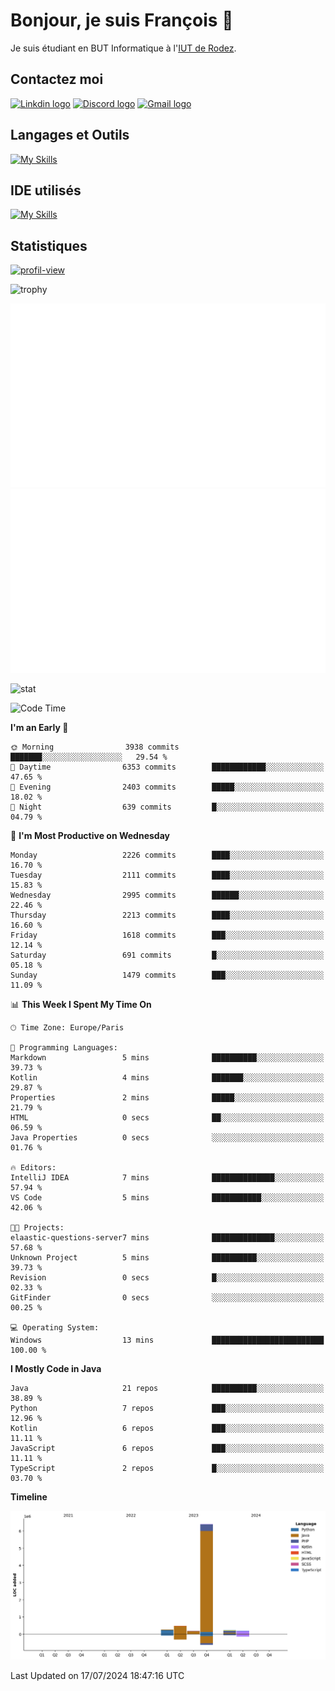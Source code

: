 # Bonjour, je suis François 👋

Je suis étudiant en BUT Informatique à l'[IUT de Rodez](https://iut-rodez.fr).

## Contactez moi

<p>
<a href="https://www.linkedin.com/in/fran%C3%A7ois-de-saint-palais-00985327a/" target="blank"><img src="https://img.shields.io/badge/LinkedIn-0077B5?style=for-the-badge&logo=linkedin&logoColor=white" alt="Linkdin logo"/></a>
<a href="https://discord.gg/francis389" target="blank"><img src="https://img.shields.io/badge/Discord-7289DA?style=for-the-badge&logo=discord&logoColor=white" alt="Discord logo" /></a>
<a href="mailto:francois-sp@gmx.fr" target="blank"><img src="https://img.shields.io/badge/Gmail-D14836?style=for-the-badge&logo=gmail&logoColor=white" alt="Gmail logo"/></a> 
</p>

## Langages et Outils

[![My Skills](https://skillicons.dev/icons?i=java,py,kotlin,spring,git,html,css,sass,svelte,vue,angular,react,bootstrap,ts,jquery,js,php,mysql,sqlite,grafana,linux,windows,figma,postman)](https://skillicons.dev)

## IDE utilisés

[![My Skills](https://skillicons.dev/icons?i=idea,phpstorm,pycharm,androidstudio,vscode,webstorm,eclipse)](https://skillicons.dev)

## Statistiques

[![profil-view](https://komarev.com/ghpvc/?username=francois389&label=Profile%20views&color=0e75b6&style=flat)](https://github.com/ryo-ma/github-profile-trophy)

![trophy](https://github-profile-trophy.vercel.app/?username=Francois389&theme=onedark&column=-1)

![top-lang](https://raw.githubusercontent.com/Francois389/github-stat/master/generated/languages.svg#gh-dark-mode-only)
![](https://raw.githubusercontent.com/Francois389/github-stat/master/generated/overview.svg#gh-dark-mode-only)

![stat](https://github-readme-stats.vercel.app/api?username=francois389&show_icons=true&locale=fr&theme=onedark)

<!--START_SECTION:waka-->
![Code Time](http://img.shields.io/badge/Code%20Time-298%20hrs%2037%20mins-blue)

**I'm an Early 🐤** 

```text
🌞 Morning                3938 commits        ███████░░░░░░░░░░░░░░░░░░   29.54 % 
🌆 Daytime                6353 commits        ████████████░░░░░░░░░░░░░   47.65 % 
🌃 Evening                2403 commits        █████░░░░░░░░░░░░░░░░░░░░   18.02 % 
🌙 Night                  639 commits         █░░░░░░░░░░░░░░░░░░░░░░░░   04.79 % 
```
📅 **I'm Most Productive on Wednesday** 

```text
Monday                   2226 commits        ████░░░░░░░░░░░░░░░░░░░░░   16.70 % 
Tuesday                  2111 commits        ████░░░░░░░░░░░░░░░░░░░░░   15.83 % 
Wednesday                2995 commits        ██████░░░░░░░░░░░░░░░░░░░   22.46 % 
Thursday                 2213 commits        ████░░░░░░░░░░░░░░░░░░░░░   16.60 % 
Friday                   1618 commits        ███░░░░░░░░░░░░░░░░░░░░░░   12.14 % 
Saturday                 691 commits         █░░░░░░░░░░░░░░░░░░░░░░░░   05.18 % 
Sunday                   1479 commits        ███░░░░░░░░░░░░░░░░░░░░░░   11.09 % 
```


📊 **This Week I Spent My Time On** 

```text
🕑︎ Time Zone: Europe/Paris

💬 Programming Languages: 
Markdown                 5 mins              ██████████░░░░░░░░░░░░░░░   39.73 % 
Kotlin                   4 mins              ███████░░░░░░░░░░░░░░░░░░   29.87 % 
Properties               2 mins              █████░░░░░░░░░░░░░░░░░░░░   21.79 % 
HTML                     0 secs              ██░░░░░░░░░░░░░░░░░░░░░░░   06.59 % 
Java Properties          0 secs              ░░░░░░░░░░░░░░░░░░░░░░░░░   01.76 % 

🔥 Editors: 
IntelliJ IDEA            7 mins              ██████████████░░░░░░░░░░░   57.94 % 
VS Code                  5 mins              ███████████░░░░░░░░░░░░░░   42.06 % 

🐱‍💻 Projects: 
elaastic-questions-server7 mins              ██████████████░░░░░░░░░░░   57.68 % 
Unknown Project          5 mins              ██████████░░░░░░░░░░░░░░░   39.73 % 
Revision                 0 secs              █░░░░░░░░░░░░░░░░░░░░░░░░   02.33 % 
GitFinder                0 secs              ░░░░░░░░░░░░░░░░░░░░░░░░░   00.25 % 

💻 Operating System: 
Windows                  13 mins             █████████████████████████   100.00 % 
```

**I Mostly Code in Java** 

```text
Java                     21 repos            ██████████░░░░░░░░░░░░░░░   38.89 % 
Python                   7 repos             ███░░░░░░░░░░░░░░░░░░░░░░   12.96 % 
Kotlin                   6 repos             ███░░░░░░░░░░░░░░░░░░░░░░   11.11 % 
JavaScript               6 repos             ███░░░░░░░░░░░░░░░░░░░░░░   11.11 % 
TypeScript               2 repos             █░░░░░░░░░░░░░░░░░░░░░░░░   03.70 % 
```



**Timeline**

![Lines of Code chart](https://raw.githubusercontent.com/Francois389/Francois389/main/assets/bar_graph.png)


 Last Updated on 17/07/2024 18:47:16 UTC
<!--END_SECTION:waka-->

